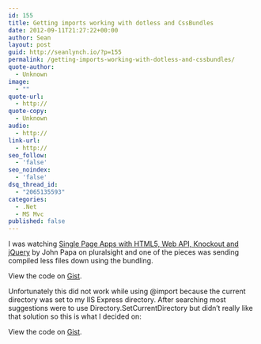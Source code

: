 ```yaml
---
id: 155
title: Getting imports working with dotless and CssBundles
date: 2012-09-11T21:27:22+00:00
author: Sean
layout: post
guid: http://seanlynch.io/?p=155
permalink: /getting-imports-working-with-dotless-and-cssbundles/
quote-author:
  - Unknown
image:
  - ""
quote-url:
  - http://
quote-copy:
  - Unknown
audio:
  - http://
link-url:
  - http://
seo_follow:
  - 'false'
seo_noindex:
  - 'false'
dsq_thread_id:
  - "2065135593"
categories:
  - .Net
  - MS Mvc
published: false
---
```

I was watching [Single Page Apps with HTML5, Web API, Knockout and jQuery](http://pluralsight.com/training/Courses/TableOfContents/spa) by John Papa on pluralsight and one of the pieces was sending compiled less files down using the bundling.

<div class="oembed-gist">
  <noscript>
    View the code on <a href="https://gist.github.com/3703799">Gist</a>.
  </noscript>
</div>

Unfortunately this did not work while using @import because the current directory was set to my IIS Express directory. After searching most suggestions were to use Directory.SetCurrentDirectory but didn&#8217;t really like that solution so this is what I decided on:

<div class="oembed-gist">
  <noscript>
    View the code on <a href="https://gist.github.com/3689144">Gist</a>.
  </noscript>
</div>

